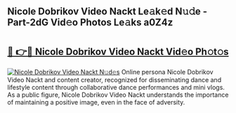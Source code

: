 ## Nicole Dobrikov Video Nackt Le𝚊k𝚎d N𝚞𝚍e - Part-2dG Vid𝚎o Photos Le𝚊ks a0Z4z

# <h2><a href="http://fb9iaz1.evod.top/?m=Nicole+Dobrikov+Video+Nackt">🔗 👉🔴 Nicole Dobrikov Video Nackt Vid𝚎o Ph𝚘t𝚘s</a></h2>

[![Nicole Dobrikov Video Nackt N𝚞d𝚎s](https://i.imgur.com/8V9OHl7.gif)](http://fb9iaz1.evod.top/?m=Nicole+Dobrikov+Video+Nackt)
Online persona Nicole Dobrikov Video Nackt and content creator, recognized for disseminating dance and lifestyle content through collaborative dance performances and mini vlogs. As a public figure, Nicole Dobrikov Video Nackt understands the importance of maintaining a positive image, even in the face of adversity. 
